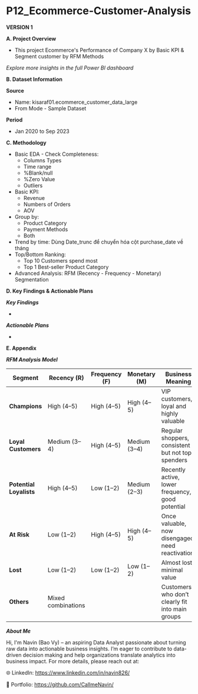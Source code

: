 # P12_Ecommerce-Customer-Analysis

**VERSION 1**

**A. Project Overview**

- This project Ecommerce's Performance of Company X by Basic KPI & Segment customer by RFM Methods

_Explore more insights in the full Power BI dashboard_

**B. Dataset Information**

**Source**

- Name: kisaraf01.ecommerce_customer_data_large
- From Mode - Sample Dataset

**Period**

- Jan 2020 to Sep 2023

**C. Methodology**

- Basic EDA - Check Completeness:
  + Columns Types
  + Time range
  + %Blank/null
  + %Zero Value
  + Outliers
- Basic KPI:
  + Revenue
  + Numbers of Orders
  + AOV
- Group by:
  + Product Category
  + Payment Methods
  + Both
- Trend by time: Dùng Date_trunc để chuyển hóa cột purchase_date về tháng
- Top/Bottom Ranking:
  + Top 10 Customers spend most
  + Top 1 Best-seller Product Category
- Advanced Analysis: RFM (Recency - Frequency - Monetary) Segmentation

**D. Key Findings & Actionable Plans**

**_Key Findings_**

- 

**_Actionable Plans_**

- 

**E. Appendix**

_**RFM Analysis Model**_

| Segment                 | Recency (R)                     | Frequency (F)        | Monetary (M)             | Business Meaning                                  |
| ----------------------- | ------------------------------- | -------------------- | ------------------------ | ------------------------------------------------- |
| **Champions**           | High (4–5)  | High (4–5) | High (4–5) | VIP customers, loyal and highly valuable          |
| **Loyal Customers**     | Medium (3–4)                    | High (4–5)           | Medium (3–4)             | Regular shoppers, consistent but not top spenders |
| **Potential Loyalists** | High (4–5)                      | Low (1–2)            | Medium (2–3)             | Recently active, lower frequency, good potential  |
| **At Risk**             | Low (1–2) | High (4–5)           | High (4–5)               | Once valuable, now disengaged, need reactivation  |
| **Lost**                | Low (1–2)                       | Low (1–2)            | Low (1–2)                | Almost lost, minimal value                        |
| **Others**              | Mixed combinations              |                      |                          | Customers who don’t clearly fit into main groups  |


_**About Me**_

Hi, I'm Navin (Bao Vy) – an aspiring Data Analyst passionate about turning raw data into actionable business insights.
I’m eager to contribute to data-driven decision making and help organizations translate analytics into business impact.
For more details, please reach out at:

🌐 LinkedIn: https://www.linkedin.com/in/navin826/

📂 Portfolio: https://github.com/CallmeNavin/
